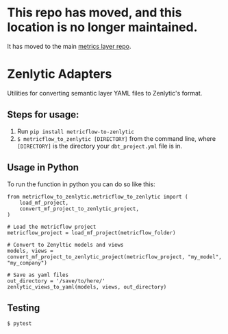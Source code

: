 # This repo has moved, and this location is no longer maintained.

It has moved to the main [metrics layer repo](https://github.com/Zenlytic/metrics_layer).


# Zenlytic Adapters

Utilities for converting semantic layer YAML files to Zenlytic's format.

## Steps for usage:
1. Run `pip install metricflow-to-zenlytic`
2. `$ metricflow_to_zenlytic [DIRECTORY]` from the command line, where `[DIRECTORY]` is the directory your `dbt_project.yml` file is in.

## Usage in Python

To run the function in python you can do so like this:

```
from metricflow_to_zenlytic.metricflow_to_zenlytic import (
    load_mf_project,
    convert_mf_project_to_zenlytic_project,
)

# Load the metricflow project
metricflow_project = load_mf_project(metricflow_folder)

# Convert to Zenyltic models and views
models, views = convert_mf_project_to_zenlytic_project(metricflow_project, "my_model", "my_company")

# Save as yaml files
out_directory = '/save/to/here/'
zenlytic_views_to_yaml(models, views, out_directory)

```

## Testing

`$ pytest`
